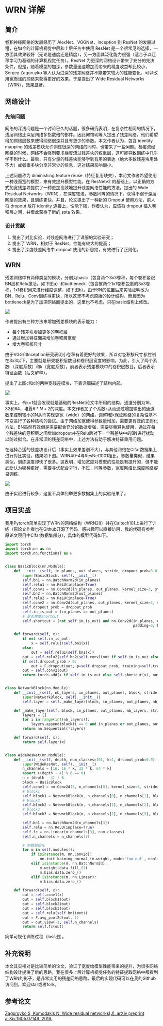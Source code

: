 # WRN 详解

## 简介

卷积神经网络的发展经历了 AlexNet、VGGNet、Inception 到 ResNet 的发展过程，在如今的计算机视觉中层和上层任务中使用 ResNet 是一个很常见的选择，一方面其效果较好（无论是速度还是精度），另一方面其泛化能力很强（适合于以迁移学习为基础的计算机视觉任务）。ResNet 为更深的网络设计带来了充分的先决条件，但是，随着模型的加深，参数量迅速增加而带来的精度收益却比较小，Sergey Zagoruyko 等人认为过深的残差网络并不能带来较大的性能变化，可以改用宽而浅的网络来获得更好的效果，于是提出了 Wide Residual Networks（WRN），效果显著。

## 网络设计

### 先前问题

网络的深浅问题是一个讨论已久的话题，很多研究表明，在复杂性相同的情况下，浅层网络比深层网络多指数倍的部件。因此何恺明等人提出了残差网络，他们希望增加网络层数来使得网络很深并且有更少的参数。本文作者认为，包含 identity mapping 的残差模块允许训练很深的网络的同时，也带来了一些问题。梯度流经网络的时候，网络不会强制要求梯度流过残差块的权重层，这可能导致训练中几乎学不到什么。最后，只有少量的残差块能够学到有用的表达（绝大多数残差块用处不大）或者很多块分享非常少的信息，这对结果影响很小。

上述问题称为 diminishing feature reuse（特征复用缺失），本论文作者希望使用一种浅而宽的模型，来有效提升模型性能。在 ResNetv2 的基础上，以正确的方式加宽残差块提供了一种更加高效地提升残差网络性能的方法。提出的 Wide Residual Networks（WRN），在深度较浅，参数同等的情况下，获得不弱于深层网络的效果，且训练更快。并且，论文提出了一种新的 Dropout 使用方法，前人将 dropout 放在 identity 连接上，性能下降，作者认为，应该将 dropout 插入卷积层之间，并借此获得了新的 sota 效果。

### 设计贡献

1. 提出了对比实验，对残差网络进行了详细的实验研究；
2. 提出了 WRN，相对于 ResNet，性能有较大的提高；
3. 提出了深度残差网络中 dropout 使用的新思路，有效进行了正则化。

## WRN
残差网络中有两种类型的模块，分别为basic（包含两个3x3卷积，每个卷积紧跟BN层和Relu激活，如下图a）和bottleneck（包含被两个1x1卷积包裹的3x3卷积，1x1卷积用来进行维度调整，如下图b）。由于BN的位置后来实验证明改为BN、Relu、Conv训练得更快，所以这里不考虑原始的设计结构，而且因为bottleneck是为了加深网络而提出的，这里也不考虑，只在basic结构上修改。

![](./assets/modules.png)

作者提出有三种方法来增加残差模块的表示能力：
- 每个残差块增加更多的卷积层
- 通过增加特征面来增加卷积层宽度
- 增大卷积核尺寸

由于VGG和Inception研究表明小卷积有着更好的效果，所以对卷积核尺寸都控制在3x3以下，主要就是研究卷积层数目和卷积层宽度的影响。为此，引入了两个系数l（深度系数）和k（宽度系数），前者表示残差模块中的卷积层数目，后者表示特征面数（后文解释）。

提出了上图c和d的两种宽残差模块，下表详细描述了结构内部。

![](./assets/block.png)

事实上，令k=1就会发现就是基础的ResNet论文中所用的结构，通道分别为16、32和64，堆叠$6*N+2$的深度。本文作者加了个系数k从而通过增加输出的通道数来控制较小的N从而实现更宽（wide）的网络。调整l和k保证网络的复杂性基本不变进行了各种结构的尝试。由于网络加宽使得参数量增加，需要更有效的正则化方法，BN虽然有效但是需要配合充分的数据增强，需要尽量避免使用，通过在每个残差块的卷积层之间增加dropout并在Relu后对下一个残差块中的BN进行扰动以防过拟合。在非常深的残差网络中，上述方法有助于解决特征重用问题。

在选择合适的残差块设计后（事实上效果差别不大），与其他网络在Cifar数据集上进行对比实验，结果如下图。WRN40-4与ResNet1001相比，参数量类似，结果类似，训练速度却快了很多。这表明，增加宽度对模型的性能是有提升的，但不能武断认为哪种更好，需要寻优配合才行，不过，同等参数，宽度网络比深度网络容易训练。

![](./assets/cifar.png)

由于实验进行较多，这里不具体列举更多数据集上的实验结果了。

## 项目实战
我用Pytorch简单实现了WRN的网络结构（WRN28）并在Caltech101上进行了训练（原论文作者也在Github开源了代码，感兴趣可以直接访问，我的代码有参考原论文项目中Cifar数据集部分），具体的模型代码如下。
```python
import torch
import torch.nn as nn
import torch.nn.functional as F


class BasicBlock(nn.Module):
    def __init__(self, in_planes, out_planes, stride, dropout_prob=0.0):
        super(BasicBlock, self).__init__()
        self.bn1 = nn.BatchNorm2d(in_planes)
        self.relu1 = nn.ReLU(inplace=True)
        self.conv1 = nn.Conv2d(in_planes, out_planes, kernel_size=3, stride=stride, padding=1, bias=False)
        self.bn2 = nn.BatchNorm2d(out_planes)
        self.relu2 = nn.ReLU(inplace=True)
        self.conv2 = nn.Conv2d(out_planes, out_planes, kernel_size=3, stride=1, padding=1, bias=False)
        self.dropout_prob = dropout_prob
        self.in_is_out = (in_planes == out_planes)
        # 是否需要shortcut
        self.shortcut = (not self.in_is_out) and nn.Conv2d(in_planes, out_planes, kernel_size=1, stride=stride,
                                                           padding=0, bias=False) or None

    def forward(self, x):
        if not self.in_is_out:
            x = self.relu1(self.bn1(x))
        else:
            out = self.relu1(self.bn1(x))
        out = self.relu2(self.bn2(self.conv1(out if self.in_is_out else x)))
        if self.dropout_prob > 0:
            out = F.dropout(out, p=self.dropout_prob, training=self.training)
        out = self.conv2(out)
        return torch.add(x if self.in_is_out else self.shortcut(x), out)


class NetworkBlock(nn.Module):
    def __init__(self, nb_layers, in_planes, out_planes, block, stride, dropout_prob=0.0):
        super(NetworkBlock, self).__init__()
        self.layer = self._make_layer(block, in_planes, out_planes, nb_layers, stride, dropout_prob)

    def _make_layer(self, block, in_planes, out_planes, nb_layers, stride, dropRate):
        layers = []
        for i in range(int(nb_layers)):
            layers.append(block(i == 0 and in_planes or out_planes, out_planes, i == 0 and stride or 1, dropRate))
        return nn.Sequential(*layers)

    def forward(self, x):
        return self.layer(x)


class WideResNet(nn.Module):
    def __init__(self, depth, num_classes=101, k=1, dropout_prob=0.0):
        super(WideResNet, self).__init__()
        n_channels = [16, 16 * k, 32 * k, 64 * k]
        assert ((depth - 4) % 6 == 0)
        n = (depth - 4) / 6
        block = BasicBlock
        self.conv1 = nn.Conv2d(3, n_channels[0], kernel_size=3, stride=1, padding=1, bias=False)
        # block1
        self.block1 = NetworkBlock(n, n_channels[0], n_channels[1], block, 1, dropout_prob)
        # block2
        self.block2 = NetworkBlock(n, n_channels[1], n_channels[2], block, 2, dropout_prob)
        # block3
        self.block3 = NetworkBlock(n, n_channels[2], n_channels[3], block, 2, dropout_prob)

        self.bn1 = nn.BatchNorm2d(n_channels[3])
        self.relu = nn.ReLU(inplace=True)
        self.fc = nn.Linear(n_channels[3], num_classes)
        self.n_channels = n_channels[3]

        # 参数初始化
        for m in self.modules():
            if isinstance(m, nn.Conv2d):
                nn.init.kaiming_normal_(m.weight, mode='fan_out', nonlinearity='relu')
            elif isinstance(m, nn.BatchNorm2d):
                m.weight.data.fill_(1)
                m.bias.data.zero_()
            elif isinstance(m, nn.Linear):
                m.bias.data.zero_()

    def forward(self, x):
        out = self.conv1(x)
        out = self.block1(out)
        out = self.block2(out)
        out = self.block3(out)
        out = self.relu(self.bn1(out))
        out = F.avg_pool2d(out, 1)
        out = out.view(-1, self.n_channels)
        return self.fc(out)
```
简单可视化训练过程（loss图）。


## 补充说明
本文其实相对是比较简单的论文，验证了宽度给模型性能带来的提升，为很多网络结构设计提供了新的思路，我在很多上层计算机视觉任务的特征提取网络中都看到了WRN的影子，是非常实用的残差网络思路。最后的实现代码可以在我的Github访问到，欢迎star或者fork。

## 参考论文

[Zagoruyko S, Komodakis N. Wide residual networks[J]. arXiv preprint arXiv:1605.07146, 2016.](https://arxiv.org/abs/1605.07146)
